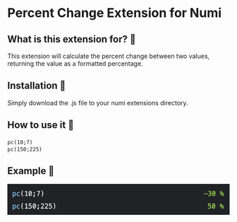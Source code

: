 # Percent Change Extension for Numi

## What is this extension for? :mag_right:

This extension will calculate the percent change between two values, returning the value as a formatted percentage.

## Installation :floppy_disk:

Simply download the .js file to your numi extensions directory.

## How to use it :wrench:
```
pc(10;7)
pc(150;225)
```

## Example :memo:
![Screenshot showing the extension in Numi demonstrating pc(10;7) = -30% and pc(150;225) = 50% ](SS.png)
